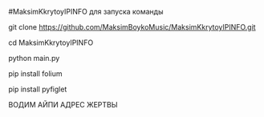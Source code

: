 #MaksimKkrytoyIPINFO
для запуска команды 

git clone https://github.com/MaksimBoykoMusic/MaksimKkrytoyIPINFO.git

cd MaksimKkrytoyIPINFO
 
python main.py

pip install folium

pip install pyfiglet

ВОДИМ АЙПИ АДРЕС ЖЕРТВЫ

